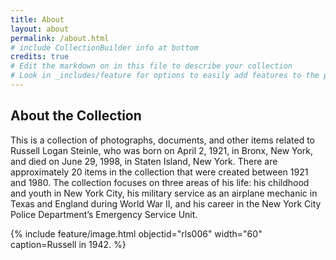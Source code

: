 ```yaml
---
title: About
layout: about
permalink: /about.html
# include CollectionBuilder info at bottom
credits: true
# Edit the markdown on in this file to describe your collection
# Look in _includes/feature for options to easily add features to the page
---
```

## About the Collection

This is a collection of photographs, documents, and other items related to Russell Logan Steinle, who was born on April 2, 1921, in Bronx, New York, and died on June 29, 1998, in Staten Island, New York. There are approximately 20 items in the collection that were created between 1921 and 1980. The collection focuses on three areas of his life: his childhood and youth in New York City, his military service as an airplane mechanic in Texas and England during World War II, and his career in the New York City Police Department’s Emergency Service Unit.

{% include feature/image.html objectid="rls006" width="60" caption=Russell in 1942. %}
